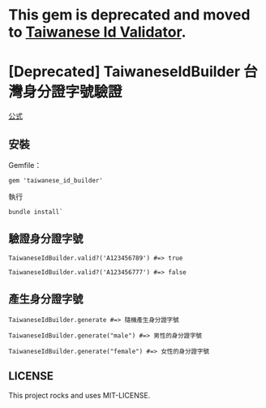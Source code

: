 
# This gem is deprecated and moved to [Taiwanese Id Validator](https://github.com/wayne5540/taiwanese_id_validator).


# [Deprecated] TaiwaneseIdBuilder 台灣身分證字號驗證

[公式](https://zh.wikipedia.org/wiki/%E4%B8%AD%E8%8F%AF%E6%B0%91%E5%9C%8B%E5%9C%8B%E6%B0%91%E8%BA%AB%E5%88%86%E8%AD%89)

## 安裝

Gemfile：

```
gem 'taiwanese_id_builder'
```

執行

```
bundle install`
```

## 驗證身分證字號

```
TaiwaneseIdBuilder.valid?('A123456789') #=> true
```

```
TaiwaneseIdBuilder.valid?('A123456777') #=> false
```
## 產生身分證字號

```
TaiwaneseIdBuilder.generate #=> 隨機產生身分證字號
```

```
TaiwaneseIdBuilder.generate("male") #=> 男性的身分證字號
```

```
TaiwaneseIdBuilder.generate("female") #=> 女性的身分證字號
```


## LICENSE

This project rocks and uses MIT-LICENSE.